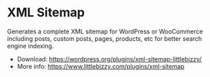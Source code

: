 # XML Sitemap

Generates a complete XML sitemap for WordPress or WooCommerce including posts, custom posts, pages, products, etc for better search engine indexing.

* Download: https://wordpress.org/plugins/xml-sitemap-littlebizzy/
* More info: https://www.littlebizzy.com/plugins/xml-sitemap
